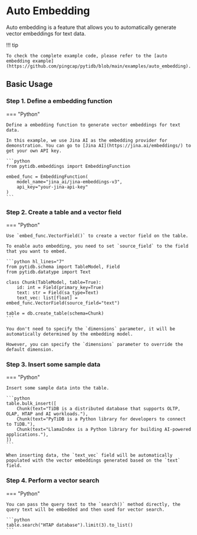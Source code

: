 # Auto Embedding

Auto embedding is a feature that allows you to automatically generate vector embeddings for text data.

!!! tip

    To check the complete example code, please refer to the [auto embedding example](https://github.com/pingcap/pytidb/blob/main/examples/auto_embedding).

## Basic Usage

### Step 1. Define a embedding function

=== "Python"

    Define a embedding function to generate vector embeddings for text data.
    
    In this example, we use Jina AI as the embedding provider for demonstration. You can go to [Jina AI](https://jina.ai/embeddings/) to get your own API key.

    ```python
    from pytidb.embeddings import EmbeddingFunction

    embed_func = EmbeddingFunction(
        model_name="jina_ai/jina-embeddings-v3",
        api_key="your-jina-api-key"
    )
    ```

### Step 2. Create a table and a vector field

=== "Python"

    Use `embed_func.VectorField()` to create a vector field on the table.

    To enable auto embedding, you need to set `source_field` to the field that you want to embed.

    ```python hl_lines="7"
    from pytidb.schema import TableModel, Field
    from pytidb.datatype import Text

    class Chunk(TableModel, table=True):
        id: int = Field(primary_key=True)
        text: str = Field(sa_type=Text)
        text_vec: list[float] = embed_func.VectorField(source_field="text")

    table = db.create_table(schema=Chunk)
    ```

    You don't need to specify the `dimensions` parameter, it will be automatically determined by the embedding model.
    
    However, you can specify the `dimensions` parameter to override the default dimension.

### Step 3. Insert some sample data

=== "Python"

    Insert some sample data into the table.

    ```python
    table.bulk_insert([
        Chunk(text="TiDB is a distributed database that supports OLTP, OLAP, HTAP and AI workloads."),
        Chunk(text="PyTiDB is a Python library for developers to connect to TiDB."),
        Chunk(text="LlamaIndex is a Python library for building AI-powered applications."),
    ])
    ```

    When inserting data, the `text_vec` field will be automatically populated with the vector embeddings generated based on the `text` field.

### Step 4. Perform a vector search

=== "Python"

    You can pass the query text to the `search()` method directly, the query text will be embedded and then used for vector search.

    ```python
    table.search("HTAP database").limit(3).to_list()
    ```
